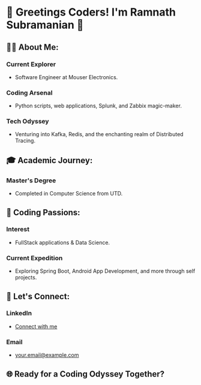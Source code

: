# 👋 Greetings Coders! I'm Ramnath Subramanian 🚀

## 🧑‍💻 About Me:

### Current Explorer
- Software Engineer at Mouser Electronics.

### Coding Arsenal
- Python scripts, web applications, Splunk, and Zabbix magic-maker.

### Tech Odyssey
- Venturing into Kafka, Redis, and the enchanting realm of Distributed Tracing.

## 🎓 Academic Journey:

### Master's Degree
- Completed in Computer Science from UTD.

## 🚀 Coding Passions:

### Interest
- FullStack applications & Data Science.

### Current Expedition
- Exploring Spring Boot, Android App Development, and more through self projects.

## 🤝 Let's Connect:

### LinkedIn
- [Connect with me](https://www.linkedin.com/in/your-profile)

### Email
- your.email@example.com

## 🌐 Ready for a Coding Odyssey Together?
